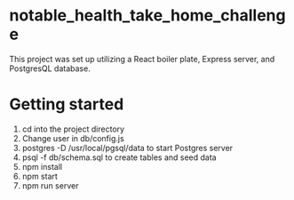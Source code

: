 # notable_health_take_home_challenge
This project was set up utilizing a React boiler plate, Express server, and PostgresQL database.

# Getting started

1. cd into the project directory
2. Change user in db/config.js
3. postgres -D /usr/local/pgsql/data to start Postgres server
4. psql -f db/schema.sql to create tables and seed data
5. npm install
6. npm start
7. npm run server 
